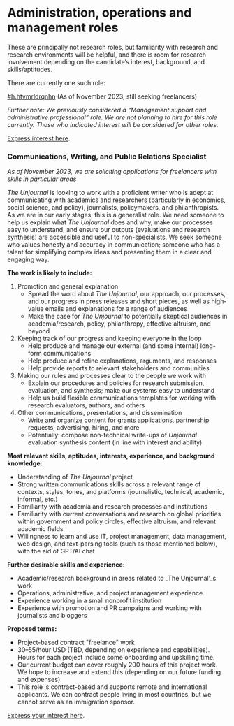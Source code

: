 # Administration, operations and management roles

These are principally not research roles, but familiarity with research and research environments will be helpful, and there is room for research involvement depending on the candidate’s interest, background, and skills/aptitudes.&#x20;

There are currently one such role:



[#h.htvmrldrqnhn](administration-operations-and-management-roles.md#h.htvmrldrqnhn "mention") (As of November 2023, still seeking freelancers)



_Further note: We previously considered a “Management support and administrative professional” role. We are not planning to hire for this role currently. Those who indicated interest will be considered for other roles._

[Express interest here](https://airtable.com/appbPYEw9nURln7Qg/shrxGwooWtwZqY8cd).

### Communications, Writing, and Public Relations Specialist <a href="#h.htvmrldrqnhn" id="h.htvmrldrqnhn"></a>

_As of November 2023, we are soliciting applications for freelancers with skills in particular areas_&#x20;

_The Unjournal_ is looking to work with a proficient writer who is adept at communicating with academics and researchers (particularly in economics, social science, and policy), journalists, policymakers, and philanthropists. As we are in our early stages, this is a generalist role. We need someone to help us explain what _The Unjournal_ does and why, make our processes easy to understand, and ensure our outputs (evaluations and research synthesis) are accessible and useful to non-specialists. We seek someone who values honesty and accuracy in communication; someone who has a talent for simplifying complex ideas and presenting them in a clear and engaging way.

**The work is likely to include:**

1. Promotion and general explanation
   * Spread the word about _The Unjournal_, our approach, our processes, and our progress in press releases and short pieces, as well as high-value emails and explanations for a range of audiences
   * Make the case for _The Unjournal_ to potentially skeptical audiences in academia/research, policy, philanthropy, effective altruism, and beyond
2. Keeping track of our progress and keeping everyone in the loop
   * Help produce and manage our external (and some internal) long-form communications
   * Help produce and refine explanations, arguments, and responses
   * Help provide reports to relevant stakeholders and communities
3. Making our rules and processes clear to the people we work with
   * Explain our procedures and policies for research submission, evaluation, and synthesis; make our systems easy to understand &#x20;
   * Help us build flexible communications templates for working with research evaluators, authors, and others
4. Other communications, presentations, and dissemination
   * Write and organize content for grants applications, partnership requests, advertising, hiring, and more
   * Potentially: compose non-technical write-ups of _Unjournal_ evaluation synthesis content (in line with interest and ability)

**Most relevant skills, aptitudes, interests, experience, and background knowledge:**&#x20;

* Understanding of _The Unjournal_ project
* Strong written communications skills across a relevant range of contexts, styles, tones, and platforms (journalistic, technical, academic, informal, etc.)
* Familiarity with academia and research processes and institutions
* Familiarity with current conversations and research on global priorities within government and policy circles, effective altruism, and relevant academic fields
* Willingness to learn and use IT, project management, data management, web design, and text-parsing tools (such as those mentioned below), with the aid of GPT/AI chat

**Further desirable skills and experience:**

* Academic/research background in areas related to _The Unjournal’_s work
* Operations, administrative, and project management experience
* Experience working in a small nonprofit institution
* Experience with promotion and PR campaigns and working with journalists and bloggers

**Proposed terms:**

* Project-based contract "freelance" work
* $30–$55/hour USD (TBD, depending on experience and capabilities). Hours for each project include some onboarding and upskilling time.
* Our current budget can cover roughly 200 hours of this project work. We hope to increase and extend this (depending on our future funding and expenses).
* This role is contract-based and supports remote and international applicants. We can contract people living in most countries, but we cannot serve as an immigration sponsor.

[Express your interest here](https://airtable.com/appbPYEw9nURln7Qg/shrxGwooWtwZqY8cd).
